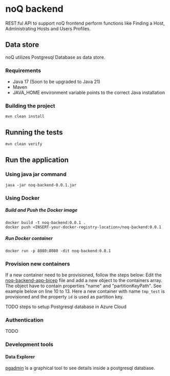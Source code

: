 # noQ backend
REST:ful API to support noQ frontend perform functions like Finding a Host, Administrating Hosts and Users Profiles.

## Data store
noQ utilizes Postgresql Database as data store.

### Requirements
- Java 17 (Soon to be upgraded to Java 21)
- Maven
- JAVA_HOME environment variable points to the correct Java installation

### Building the project
```
mvn clean install
```

## Running the tests
```
mvn clean verify
```

## Run the application
### Using java jar command
```
java -jar noq-backend-0.0.1.jar
```
### Using Docker
##### Build and Push the Docker image
```
docker build -t noq-backend:0.0.1 .
docker push <INSERT-your-docker-registry-location>/noq-backend:0.0.1
```
##### Run Docker container
```
docker run -p 8080:8080 -dit noq-backend:0.0.1
```

### Provision new containers

If a new container need to be provisioned, follow the steps below:
Edit the [noq-backend-app-bicep](../infrastructure/noq-backend-app.bicep) file and add a new object to the containers
array. The object have to contain properties "name" and "partitionKeyPath". See example below on line 10 to 13. Here a
new container with name `tmp_test` is provisioned and the property `id` is used as partition key.

TODO steps to setup Postgresql database in Azure Cloud
### Authentication
TODO
### Development tools
#### Data Explorer

[pgadmin](https://www.pgadmin.org/) is a graphical tool to see details inside a postgresql database.
